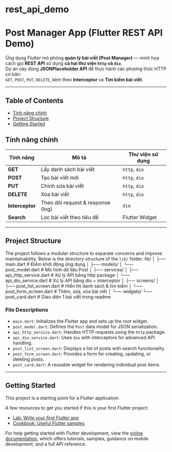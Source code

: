 # rest_api_demo
# Post Manager App (Flutter REST API Demo)

Ứng dụng Flutter mô phỏng **quản lý bài viết (Post Manager)** — minh họa cách gọi **REST API** sử dụng **cả hai thư viện `http` và `dio`**.  
Dự án này dùng **JSONPlaceholder API** để thực hành các phương thức HTTP cơ bản:  
`GET`, `POST`, `PUT`, `DELETE`, kèm theo **Interceptor** và **Tìm kiếm bài viết**.

---

## Table of Contents
- [Tính năng chính](#tính-năng-chính)
- [Project Structure](#project-structure)
- [Getting Started](#getting-started)

## Tính năng chính

| Tính năng | Mô tả | Thư viện sử dụng |
|------------|--------|------------------|
| **GET** | Lấy danh sách bài viết | `http`, `dio` |
| **POST** | Tạo bài viết mới | `http`, `dio` |
| **PUT** | Chỉnh sửa bài viết | `http`, `dio` |
| **DELETE** | Xóa bài viết | `http`, `dio` |
| **Interceptor** | Theo dõi request & response (log) | `dio` |
| **Search** | Lọc bài viết theo tiêu đề | Flutter Widget |

---

## Project Structure

The project follows a modular structure to separate concerns and improve maintainability. Below is the directory structure of the `lib/` folder:
lib/
│
├── main.dart              # Điểm khởi động ứng dụng
│
├── models/
│   └── post_model.dart    # Mô hình dữ liệu Post
│
├── services/
│   ├── api_http_service.dart  # Xử lý API bằng http package
│   └── api_dio_service.dart   # Xử lý API bằng dio + interceptor
│
├── screens/
│   ├── post_list_screen.dart  # Hiển thị danh sách & tìm kiếm
│   └── post_form_screen.dart  # Thêm, sửa, xóa bài viết
│
└── widgets/
    └── post_card.dart     # Giao diện 1 bài viết trong readme

### File Descriptions
- `main.dart`: Initializes the Flutter app and sets up the root widget.
- `post_model.dart`: Defines the `Post` data model for JSON serialization.
- `api_http_service.dart`: Handles HTTP requests using the `http` package.
- `api_dio_service.dart`: Uses `dio` with interceptors for advanced API handling.
- `post_list_screen.dart`: Displays a list of posts with search functionality.
- `post_form_screen.dart`: Provides a form for creating, updating, or deleting posts.
- `post_card.dart`: A reusable widget for rendering individual post items.

---

## Getting Started

This project is a starting point for a Flutter application.

A few resources to get you started if this is your first Flutter project:

- [Lab: Write your first Flutter app](https://docs.flutter.dev/get-started/codelab)
- [Cookbook: Useful Flutter samples](https://docs.flutter.dev/cookbook)

For help getting started with Flutter development, view the
[online documentation](https://docs.flutter.dev/), which offers tutorials,
samples, guidance on mobile development, and a full API reference.

